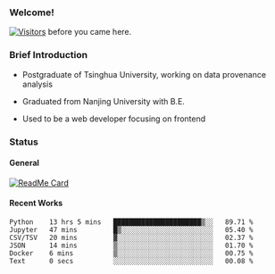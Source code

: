 ### Welcome!

[![Visitors](https://visitor-badge.laobi.icu/badge?page_id=HermitSun.HermitSun)]() before you came here.

### Brief Introduction

- Postgraduate of Tsinghua University, working on data provenance analysis

- Graduated from Nanjing University with B.E.

- Used to be a web developer focusing on frontend

### Status

#### General

[![ReadMe Card](https://github-readme-stats.hermitsun.vercel.app/api?username=HermitSun&count_private=true&show_icons=true)]()

#### Recent Works

<!--START_SECTION:waka-->

```text
Python    13 hrs 5 mins   ██████████████████████▒░░   89.71 %
Jupyter   47 mins         █▒░░░░░░░░░░░░░░░░░░░░░░░   05.40 %
CSV/TSV   20 mins         ▓░░░░░░░░░░░░░░░░░░░░░░░░   02.37 %
JSON      14 mins         ▒░░░░░░░░░░░░░░░░░░░░░░░░   01.70 %
Docker    6 mins          ▒░░░░░░░░░░░░░░░░░░░░░░░░   00.75 %
Text      0 secs          ░░░░░░░░░░░░░░░░░░░░░░░░░   00.08 %
```

<!--END_SECTION:waka-->
